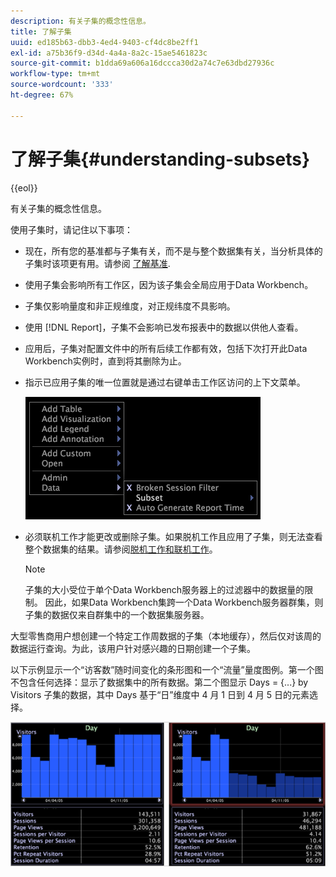 ```yaml
---
description: 有关子集的概念性信息。
title: 了解子集
uuid: ed185b63-dbb3-4ed4-9403-cf4dc8be2ff1
exl-id: a75b36f9-d34d-4a4a-8a2c-15ae5461823c
source-git-commit: b1dda69a606a16dccca30d2a74c7e63dbd27936c
workflow-type: tm+mt
source-wordcount: '333'
ht-degree: 67%

---
```


# 了解子集{#understanding-subsets}

{{eol}}

有关子集的概念性信息。

使用子集时，请记住以下事项：

* 现在，所有您的基准都与子集有关，而不是与整个数据集有关，当分析具体的子集时该项更有用。请参阅 [了解基准](../../../../home/c-get-started/c-vis/c-ustd-benchmks.md#concept-c7b0f4102e92458096f8c4765cbe2914).
* 使用子集会影响所有工作区，因为该子集会全局应用于Data Workbench。
* 子集仅影响量度和非正规维度，对正规纬度不具影响。
* 使用 [!DNL Report]，子集不会影响已发布报表中的数据以供他人查看。
* 应用后，子集对配置文件中的所有后续工作都有效，包括下次打开此Data Workbench实例时，直到将其删除为止。
* 指示已应用子集的唯一位置就是通过右键单击工作区访问的上下文菜单。

   ![](assets/mnu_Subset.png)

* 必须联机工作才能更改或删除子集。如果脱机工作且应用了子集，则无法查看整个数据集的结果。请参阅[脱机工作和联机工作](../../../../home/c-get-started/c-off-on.md#concept-cef8758ede044b18b3558376c5eb9f54)。

   >[!NOTE]
   >
   >子集的大小受位于单个Data Workbench服务器上的过滤器中的数据量的限制。 因此，如果Data Workbench集跨一个Data Workbench服务器群集，则子集的数据仅来自群集中的一个数据集服务器。

大型零售商用户想创建一个特定工作周数据的子集（本地缓存），然后仅对该周的数据运行查询。为此，该用户针对感兴趣的日期创建一个子集。

以下示例显示一个“访客数”随时间变化的条形图和一个“流量”量度图例。第一个图不包含任何选择：显示了数据集中的所有数据。第二个图显示 Days = {...} by Visitors 子集的数据，其中 Days 基于“日”维度中 4 月 1 日到 4 月 5 日的元素选择。

![](assets/client-sub1.png)
